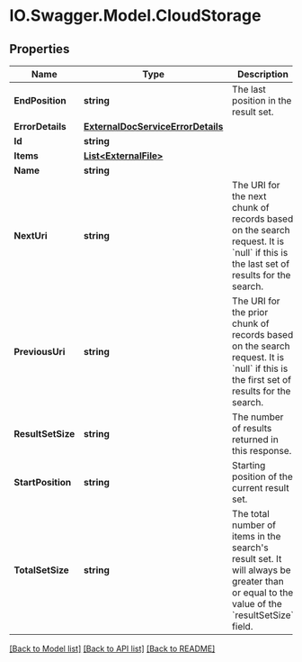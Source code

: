 # IO.Swagger.Model.CloudStorage
## Properties

Name | Type | Description | Notes
------------ | ------------- | ------------- | -------------
**EndPosition** | **string** | The last position in the result set.  | [optional] 
**ErrorDetails** | [**ExternalDocServiceErrorDetails**](ExternalDocServiceErrorDetails.md) |  | [optional] 
**Id** | **string** |  | [optional] 
**Items** | [**List&lt;ExternalFile&gt;**](ExternalFile.md) |  | [optional] 
**Name** | **string** |  | [optional] 
**NextUri** | **string** | The URI for the next chunk of records based on the search request. It is &#x60;null&#x60; if this is the last set of results for the search.  | [optional] 
**PreviousUri** | **string** | The URI for the prior chunk of records based on the search request. It is &#x60;null&#x60; if this is the first set of results for the search.  | [optional] 
**ResultSetSize** | **string** | The number of results returned in this response.  | [optional] 
**StartPosition** | **string** | Starting position of the current result set. | [optional] 
**TotalSetSize** | **string** | The total number of items in the search&#39;s result set. It will always be greater than or equal to the value of the &#x60;resultSetSize&#x60; field. | [optional] 

[[Back to Model list]](../README.md#documentation-for-models) [[Back to API list]](../README.md#documentation-for-api-endpoints) [[Back to README]](../README.md)

